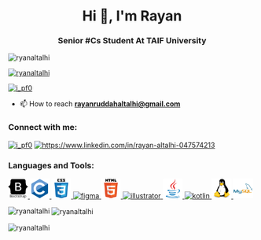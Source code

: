 <h1 align="center">Hi 👋, I'm Rayan</h1>
<h3 align="center">Senior #Cs Student At TAIF University</h3>

<p align="left"> <img src="https://komarev.com/ghpvc/?username=ryanaltalhi&label=Profile%20views&color=0e75b6&style=flat" alt="ryanaltalhi" /> </p>

<p align="left"> <a href="https://github.com/ryo-ma/github-profile-trophy"><img src="https://github-profile-trophy.vercel.app/?username=ryanaltalhi" alt="ryanaltalhi" /></a> </p>

<p align="left"> <a href="https://twitter.com/i_pf0" target="blank"><img src="https://img.shields.io/twitter/follow/i_pf0?logo=twitter&style=for-the-badge" alt="i_pf0" /></a> </p>

- 📫 How to reach **rayanruddahaltalhi@gmail.com**

<h3 align="left">Connect with me:</h3>
<p align="left">
<a href="https://twitter.com/i_pf0" target="blank"><img align="center" src="https://raw.githubusercontent.com/rahuldkjain/github-profile-readme-generator/master/src/images/icons/Social/twitter.svg" alt="i_pf0" height="30" width="40" /></a>
<a href="https://linkedin.com/in/https://www.linkedin.com/in/rayan-altalhi-047574213" target="blank"><img align="center" src="https://raw.githubusercontent.com/rahuldkjain/github-profile-readme-generator/master/src/images/icons/Social/linked-in-alt.svg" alt="https://www.linkedin.com/in/rayan-altalhi-047574213" height="30" width="40" /></a>
</p>

<h3 align="left">Languages and Tools:</h3>
<p align="left"> <a href="https://getbootstrap.com" target="_blank" rel="noreferrer"> <img src="https://raw.githubusercontent.com/devicons/devicon/master/icons/bootstrap/bootstrap-plain-wordmark.svg" alt="bootstrap" width="40" height="40"/> </a> <a href="https://www.cprogramming.com/" target="_blank" rel="noreferrer"> <img src="https://raw.githubusercontent.com/devicons/devicon/master/icons/c/c-original.svg" alt="c" width="40" height="40"/> </a> <a href="https://www.w3schools.com/css/" target="_blank" rel="noreferrer"> <img src="https://raw.githubusercontent.com/devicons/devicon/master/icons/css3/css3-original-wordmark.svg" alt="css3" width="40" height="40"/> </a> <a href="https://www.figma.com/" target="_blank" rel="noreferrer"> <img src="https://www.vectorlogo.zone/logos/figma/figma-icon.svg" alt="figma" width="40" height="40"/> </a> <a href="https://www.w3.org/html/" target="_blank" rel="noreferrer"> <img src="https://raw.githubusercontent.com/devicons/devicon/master/icons/html5/html5-original-wordmark.svg" alt="html5" width="40" height="40"/> </a> <a href="https://www.adobe.com/in/products/illustrator.html" target="_blank" rel="noreferrer"> <img src="https://www.vectorlogo.zone/logos/adobe_illustrator/adobe_illustrator-icon.svg" alt="illustrator" width="40" height="40"/> </a> <a href="https://www.java.com" target="_blank" rel="noreferrer"> <img src="https://raw.githubusercontent.com/devicons/devicon/master/icons/java/java-original.svg" alt="java" width="40" height="40"/> </a> <a href="https://kotlinlang.org" target="_blank" rel="noreferrer"> <img src="https://www.vectorlogo.zone/logos/kotlinlang/kotlinlang-icon.svg" alt="kotlin" width="40" height="40"/> </a> <a href="https://www.linux.org/" target="_blank" rel="noreferrer"> <img src="https://raw.githubusercontent.com/devicons/devicon/master/icons/linux/linux-original.svg" alt="linux" width="40" height="40"/> </a> <a href="https://www.mysql.com/" target="_blank" rel="noreferrer"> <img src="https://raw.githubusercontent.com/devicons/devicon/master/icons/mysql/mysql-original-wordmark.svg" alt="mysql" width="40" height="40"/> </a> </p>

<p><img align="left" src="https://github-readme-stats.vercel.app/api/top-langs?username=ryanaltalhi&show_icons=true&locale=en&layout=compact" alt="ryanaltalhi" /></p>

<p>&nbsp;<img align="center" src="https://github-readme-stats.vercel.app/api?username=ryanaltalhi&show_icons=true&locale=en" alt="ryanaltalhi" /></p>

<p><img align="center" src="https://github-readme-streak-stats.herokuapp.com/?user=ryanaltalhi&" alt="ryanaltalhi" /></p>
